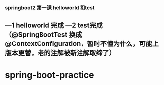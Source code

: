 ### springboot2 第一课 helloworld 和test
—1 helloworld 完成
—2 test完成 （@SpringBootTest 换成@ContextConfiguration，暂时不懂为什么，可能上版本更替，老的注解被新注解取缔了）
---- 
# spring-boot-practice



